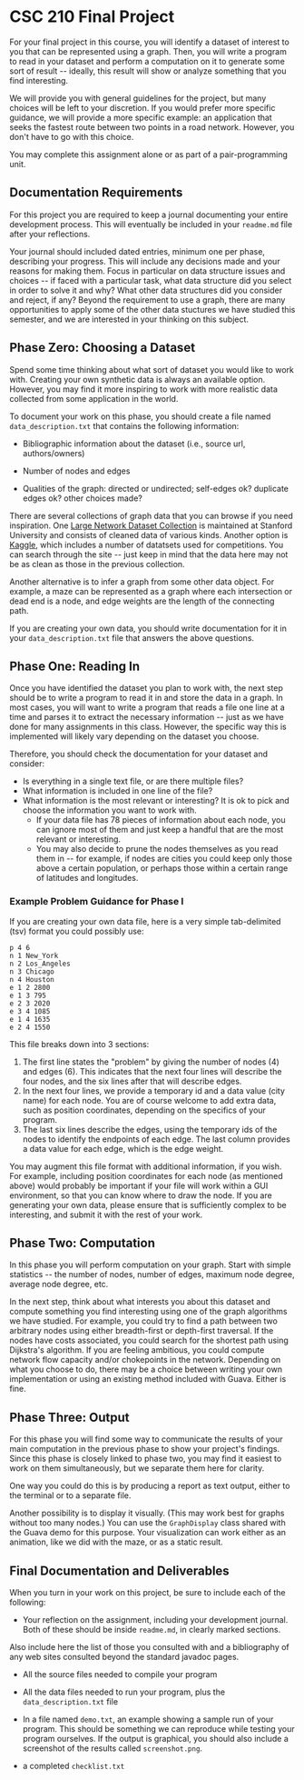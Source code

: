 # CSC 210 Final Project

For your final project in this course, you will identify a dataset of interest to you that can be represented using a graph. Then, you will write a program to read in your dataset and perform a computation on it to generate some sort of result --  ideally, this result will show or analyze something that you find interesting.  

We will provide you with general guidelines for the project, but many choices will be left to your discretion.  If you would prefer more specific guidance, we will provide a more specific example: an application that seeks the fastest route between two points in a road network. However, you don't have to go with this choice.

You may complete this assignment alone or as part of a pair-programming unit.

## Documentation Requirements

For this project you are required to keep a journal documenting your entire development process.  This will eventually be included in your `readme.md` file after your reflections.

Your journal should included dated entries, minimum one per phase, describing your progress.  This will include any decisions made and your reasons for making them.  Focus in particular on data structure issues and choices -- if faced with a particular task, what data structure did you select in order to solve it and why?  What other data structures did you consider and reject, if any?  Beyond the requirement to use a graph, there are many opportunities to apply some of the other data stuctures we have studied this semester, and we are interested in your thinking on this subject.

## Phase Zero:  Choosing a Dataset

Spend some time thinking about what sort of dataset you would like to work with.  Creating your own synthetic data is always an available option.  However, you may find it more inspiring to work with more realistic data collected from some application in the world.  

To document your work on this phase, you should create a file named `data_description.txt` that contains the following information:
* Bibliographic information about the dataset (i.e., source url, authors/owners)

* Number of nodes and edges

* Qualities of the graph:  directed or undirected; self-edges ok?  duplicate edges ok? other choices made?

There are several collections of graph data that you can browse if you need inspiration.  One [Large Network Dataset Collection](https://snap.stanford.edu/data/) is maintained at Stanford University and consists of cleaned data of various kinds.  Another option is [Kaggle](https://www.kaggle.com/), which includes a number of datatsets used for competitions.  You can search through the site -- just keep in mind that the data here may not be as clean as those in the previous collection.

Another alternative is to infer a graph from some other data object.  For example, a maze can be represented as a graph where each intersection or dead end is a node, and edge weights are the length of the connecting path.

If you are creating your own data, you should write documentation for it in your `data_description.txt` file that answers the above questions.

## Phase One:  Reading In

Once you have identified the dataset you plan to work with, the next step should be to write a program to read it in and store the data in a graph.  In most cases, you will want to write a program that reads a file one line at a time and parses it to extract the necessary information -- just as we have done for many assignments in this class.  However, the specific way this is implemented will likely vary depending on the dataset you choose.

Therefore, you should check the documentation for your dataset and consider:
* Is everything in a single text file, or are there multiple files?  
* What information is included in one line of the file?  
* What information is the most relevant or interesting? It is ok to pick and choose the information you want to work with.
  * If your data file has 78 pieces of information about each node, you can ignore most of them and just keep a handful that are the most relevant or interesting.  
  * You may also decide to prune the nodes themselves as you read them in -- for example, if nodes are cities you could keep only those above a certain population, or perhaps those within a certain range of latitudes and longitudes.
  
### Example Problem Guidance for Phase I

If you are creating your own data file, here is a very simple tab-delimited (tsv) format you could possibly use:
 
    p 4 6 
    n 1 New_York 
    n 2 Los_Angeles 
    n 3 Chicago 
    n 4 Houston 
    e 1 2 2800 
    e 1 3 795 
    e 2 3 2020 
    e 3 4 1085 
    e 1 4 1635 
    e 2 4 1550

This file breaks down into 3 sections:
1. The first line states the "problem" by giving the number of nodes (4) and edges (6). This indicates that the next four lines will describe the four nodes, and the six lines after that will describe edges.
2. In the next four lines, we provide a temporary id and a data value (city name) for each node. You are of course welcome to add extra data, such as position coordinates, depending on the specifics of your program. 
3. The last six lines describe the edges, using the temporary ids of the nodes to identify the endpoints of each edge. The last column provides a data value for each edge, which is the edge weight. 

You may augment this file format with additional information, if you wish. For example, including position coordinates for each node (as mentioned above) would probably be important if your file will work within a GUI environment, so that you can know where to draw the node. If you are generating your own data, please ensure that is sufficiently complex to be interesting, and submit it with the rest of your work.

## Phase Two: Computation

In this phase you will perform computation on your graph.  Start with simple statistics -- the number of nodes, number of edges, maximum node degree, average node degree, etc.

In the next step, think about what interests you about this dataset and compute something you find interesting using one of the graph algorithms we have studied.  For example, you could try to find a path between two arbitrary nodes using either breadth-first or depth-first traversal.  If the nodes have costs associated, you could search for the shortest path using Dijkstra's algorithm.  If you are feeling ambitious, you could compute network flow capacity and/or chokepoints in the network.  Depending on what you choose to do, there may be a choice between writing your own implementation or using an existing method included with Guava.  Either is fine.

## Phase Three: Output

For this phase you will find some way to communicate the results of your main computation in the previous phase to show your project's findings. Since this phase is closely linked to phase two, you may find it easiest to work on them simultaneously, but we separate them here for clarity.

One way you could do this is by producing a report as text output, either to the terminal or to a separate file.  

Another possibility is to display it visually.  (This may work best for graphs without too many nodes.)  You can use the `GraphDisplay` class shared with the Guava demo for this purpose.  Your visualization can work either as an animation, like we did with the maze, or as a static result.

## Final Documentation and Deliverables

When you turn in your work on this project, be sure to include each of the following:

* Your reflection on the assignment, including your development journal.  Both of these should be inside `readme.md`, in clearly marked sections. 

Also include here the list of those you consulted with and a bibliography of any web sites consulted beyond the standard javadoc pages.


* All the source files needed to compile your program


* All the data files needed to run your program, plus the `data_description.txt` file


* In a file named `demo.txt`, an example showing a sample run of your program.  This should be something we can reproduce while testing your program ourselves. 
 If the output is graphical, you should also include a screenshot of the results called `screenshot.png`.

* a completed `checklist.txt`